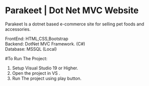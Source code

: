 # Parakeet | Dot Net MVC Website
 Parakeet Is a dotnet based e-commerce site for selling pet foods and accessories.
 
 FrontEnd: HTML,CSS,Bootstrap
 <br>Backend: DotNet MVC Framework. (C#)
 <br>Database: MSSQL (Local)
 
 #To Run The Project:
 1. Setup Visual Studio 19 or Higher.
 2. Open the project in VS .
 3. Run The project using play button.
